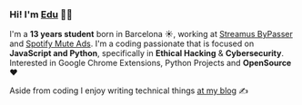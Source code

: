 ### Hi! I'm [Edu](www.hipotesi.org) 👋🏼

I'm a **13 years student** born in Barcelona ☀️, working at [Streamus ByPasser](https://chrome.google.com/webstore/detail/streamus-bypasser/dmoemfoopcalicnobhengkfgghjndibo?hl=es&authuser=0) and [Spotify Mute Ads](https://chrome.google.com/webstore/detail/spotify-mute-ads/olnlcfclbjbhklimmoemghniloimbake?hl=es&authuser=0). I'm a coding passionate that is focused on **JavaScript and Python**, specifically in **Ethical Hacking** & **Cybersecurity**. Interested in Google Chrome Extensions, Python Projects and **OpenSource** ❤️

Aside from coding I enjoy writing technical things [at my blog](www.hipotesi.org) ✍️
